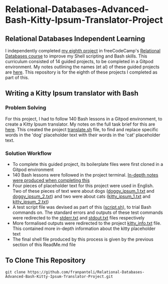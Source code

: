 # Relational-Databases-Advanced-Bash-Kitty-Ipsum-Translator-Project
## Relational Databases Independent Learning
I independently completed [my eighth project](https://www.freecodecamp.org/learn/relational-database/learn-advanced-bash-by-building-a-kitty-ipsum-translator/build-a-kitty-ipsum-translator) in freeCodeCamp's [Relational Databases course](https://www.freecodecamp.org/learn/relational-database/) to improve my Shell scripting and Bash skills. This curriculum consisted of 14 guided projects, to be completed in a Gitpod environment. My notes outlining the names (et al) of these guided projects are [here](https://github.com/franpanteli/8--Relational-Databases-Advanced-Bash-Kitty-Ipsum-Translator-Project/blob/main/0%20relational-databases-course-overview.txt). This repository is for the eighth of these projects I completed as part of this.

## Writing a Kitty Ipsum translator with Bash
### Problem Solving
For this project, I had to follow 140 Bash lessons in a Gitpod environment, to create a Kitty Ipsum translator. My notes on the full task brief for this are [here](https://github.com/franpanteli/8--Relational-Databases-Advanced-Bash-Kitty-Ipsum-Translator-Project/blob/main/1%20project-task-notes.txt). This created the project [translate.sh](https://github.com/franpanteli/Relational-Databases-Advanced-Bash-Kitty-Ipsum-Translator-Project/blob/main/translate.sh) file, to find and replace specific words in the 'dog' placeholder text with their words in the 'cat' placeholder text.

### Solution Workflow 
- To complete this guided project, its boilerplate files were first cloned in a Gitpod environment 
- 140 Bash lessons were followed in the project terminal. [In-depth notes were produced when completing this](https://github.com/franpanteli/8--Relational-Databases-Advanced-Bash-Kitty-Ipsum-Translator-Project/blob/main/2%20relational-databases-advanced-bash-kitty-ipsum-translator-project-course-notes.txt)
- Four pieces of placeholder text for this project were used in English. Two of these pieces of text were about dogs ([doggy_ipsum_1.txt](https://github.com/franpanteli/Relational-Databases-Advanced-Bash-Kitty-Ipsum-Translator-Project/blob/main/doggy_ipsum_1.txt) and [doggy_ipsum_2.txt](https://github.com/franpanteli/Relational-Databases-Advanced-Bash-Kitty-Ipsum-Translator-Project/blob/main/doggy_ipsum_2.txt)) and two were about cats ([kitty_ipsum_1.txt](https://github.com/franpanteli/Relational-Databases-Advanced-Bash-Kitty-Ipsum-Translator-Project/blob/main/kitty_ipsum_1.txt) and [kitty_ipsum_2.txt](https://github.com/franpanteli/Relational-Databases-Advanced-Bash-Kitty-Ipsum-Translator-Project/blob/main/kitty_ipsum_2.txt))
- A test script file was devised as part of this ([script.sh](https://github.com/franpanteli/Relational-Databases-Advanced-Bash-Kitty-Ipsum-Translator-Project/blob/main/script.sh)), to trial Bash commands on. The standard errors and outputs of these test commands were redirected to the [stderr.txt](https://github.com/franpanteli/Relational-Databases-Advanced-Bash-Kitty-Ipsum-Translator-Project/blob/main/stderr.txt) and [stdout.txt](https://github.com/franpanteli/Relational-Databases-Advanced-Bash-Kitty-Ipsum-Translator-Project/blob/main/stdout.txt) files respectively
- More formalised outputs were redirected to the project [kitty_info.txt](https://github.com/franpanteli/Relational-Databases-Advanced-Bash-Kitty-Ipsum-Translator-Project/blob/main/kitty_info.txt) file. This contained more in-depth information about the kitty placeholder text
- The final shell file produced by this process is given by the previous section of this ReadMe.md file 
  
## To Clone This Repository
```
git clone https://github.com/franpanteli/Relational-Databases-Advanced-Bash-Kitty-Ipsum-Translator-Project.git
```
